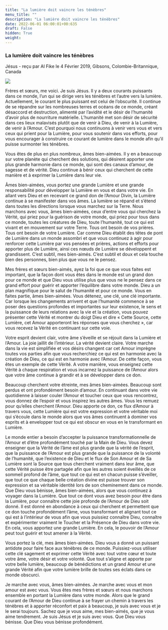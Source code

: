 ```yaml
---
title: "La lumière doit vaincre les ténèbres"
menu_title: ""
description: "La lumière doit vaincre les ténèbres"
date: 2022-06-01 06:00:01+00:635
draft: False
hidden: True
weight:
---
```

### La lumière doit vaincre les ténèbres

Jésus - reçu par Al Fike le 4 Février 2019, Gibsons, Colombie-Britannique, Canada

![](/fr-contemporary-messages/fr-contemporary-messages-by-date-order/fr-contemporary-messages-2019/falloxbow-1058032.jpg)

Frères et sœurs, me voici. Je suis Jésus. Il y a deux courants puissants dans ce monde, l’un qui se dirige vers les ténèbres et l’autre vers la lumière. Actuellement, le courant le plus puissant est celui de l’obscurité. Il continue de se répandre sur les nombreuses terres et océans de ce monde, créant désaccord et destruction, alimenté par l’avidité et le désir de l’humanité d’avoir plus de nourriture matérielle. L’humanité met son désir de sécurité dans ces lieux malavisés plutôt que de venir à Dieu, de venir à la Lumière, de venir à l’Amour. C’est pourquoi nous continuons à venir vers vous et vers ceux qui prient pour la Lumière, pour vous soutenir dans vos efforts, pour vous encourager à construire ce courant de lumière dans le monde afin qu’il puisse surmonter les ténèbres.

Vous êtes de plus en plus nombreux, âmes bien-aimées. Il y en a beaucoup sur votre planète qui cherchent des solutions, qui désirent apporter une plus grande harmonie dans ce monde, qui sont des canaux d’amour, de sagesse et de vérité. Dieu continue à bénir ceux qui cherchent de cette manière et à exprimer la Lumière dans leur vie.

Âmes bien-aimées, vous portez une grande Lumière et une grande responsabilité pour développer la Lumière en vous et dans votre vie. En allant vers Dieu et en recevant ce grand don de l’Amour Divin, la Lumière continue à se manifester dans vos âmes. La lumière se répand et s’étend dans toutes les directions lorsque vous marchez sur la Terre. Nous marchons avec vous, âmes bien-aimées, ceux d’entre vous qui cherchez la Vérité, qui priez pour la guérison de votre monde, qui priez pour tous dans ce monde, toutes les créatures de Dieu, toute l’humanité, tout ce qui est vivant et en mouvement sur votre Terre. Tous ont besoin de vos prières. Tous ont besoin de votre Lumière. Car comme Dieu établit des têtes de pont de Lumière dans un monde assombri et que vous continuez à agir pour renforcer cette Lumière par vos pensées et prières, actions et efforts pour apporter plus de Lumière, ainsi ces nœuds de Lumière se développent et grandissent. C’est subtil, mes bien-aimés. C’est subtil et doux et cela touche bien des personnes, bien plus que vous ne le pensez.

Mes frères et sœurs bien-aimés, ayez la foi que ce que vous faites est important, que la façon dont vous êtes dans le monde est un grand don pour ce monde et que Dieu vous utilise plus que vous ne le pensez dans ce grand effort pour guérir et apporter l’équilibre dans votre monde. Dieu a un plan magnifique pour le salut de l’humanité et pour ce monde. Vous en faites partie, âmes bien-aimées. Vous détenez, une clé, une clé importante. Car lorsque les changements arrivent et que l’humanité commence à se poser des questions profondes et importantes sur leur existence, le sens et la puissance de leurs relations avec la vie et la création, vous pouvez présenter cette Vérité et montrer du doigt Dieu et dire « Cette Source, cette Lumière, cet Amour apporteront les réponses que vous cherchez », car vous recevez la Vérité en continuant sur cette voie.

Votre esprit devient clair, votre âme s’éveille et se réjouit dans la Lumière et l’Amour. La joie jaillit de l’intérieur. La vérité devient claire. Votre marche dans la vie est simplifiée et vos désirs changent car cet Amour imprègne toutes vos parties afin que vous recherchiez ce qui est en harmonie avec la création de Dieu, ce qui est en harmonie avec l’Amour. De cette façon, vous êtes un exemple de cette Vérité. A votre manière, vous enseignez cette Vérité à chaque respiration et vous incarnez la puissance de l’Amour alors que votre âme continue à grandir et à se développer dans ce don.

Beaucoup cherchent votre étreinte, mes âmes bien-aimées. Beaucoup sont perdus et ont profondément besoin d’amour. En continuant dans votre vie quotidienne à laisser couler l’Amour et toucher ceux que vous rencontrez, vous donnez de l’espoir et vous inspirez les autres âmes. Vous les remuez pour qu’elles cherchent l’Amour. Dieu apporte ce don, ce flux d’Amour à travers vous, cette Lumière qui est votre expression et votre véritable moi qui s’écoule dans le monde alors que vos âmes continuent à dominer vos esprits et à envelopper tout ce qui est obscur en vous en le transformant en Lumière.

Le monde entier a besoin d’accepter la puissance transformationnelle de l’Amour et d’être profondément touché par la Main de Dieu. Vous devez enseigner que la Vérité de l’âme est plus grande que la vérité de l’esprit, que la puissance de l’Amour est plus grande que la puissance de la volonté de l’humanité, que l’existence de Dieu et le flux de Son Amour et de Sa Lumière sont la Source que tous cherchent vraiment dans leur âme, que cette Vérité puisse être partagée afin que les autres soient éveillés de ce sommeil profond de l’âme, que tout ce qui est en chacun puisse s’éveiller, que tout ce que chaque belle création divine est puisse trouver son expression et sa véritable identité lors de son cheminement dans ce monde.
Que Dieu vous bénisse, âmes bien-aimées, alors que vous continuez à voyager dans la Lumière. Que tout ce dont vous avez besoin pour être dans la Lumière, pour connaître cette joie profonde de l’Amour de Dieu soit donné. Il est donné en abondance à ceux qui cherchent et permettent que ce don touche profondément l’âme, vous transformant et alignant tout ce qui est à l’intérieur de vous afin que vous puissiez connaître Dieu, connaître et expérimenter vraiment le Toucher et la Présence de Dieu dans votre vie. En cela, vous apportez une grande Lumière. En cela, le pouvoir de l’Amour peut tout guérir et tout amener à la Vérité.

Vous portez la clé, mes âmes bien-aimées. Dieu vous a donné un puissant antidote pour faire face aux ténèbres de ce monde. Puissiez-vous utiliser cette clé sagement et exprimer cette Vérité avec tout votre cœur et toute votre âme, votre désir et votre volonté. Que tout s’aligne et apporte par votre belle lumière, beaucoup de bénédictions et un grand Amour et une grande Vérité afin que votre lumière brille de toutes ses éclats dans ce monde obscurci.

Je marche avec vous, âmes bien-aimées. Je marche avec vous et mon amour est avec vous. Vous êtes mes frères et sœurs et nous marchons ensemble en portant la Lumière dans votre monde. Alors que le grand courant de l’Amour de Dieu continue à se frayer un chemin à travers les ténèbres et à apporter réconfort et paix à beaucoup, je suis avec vous et je le serai toujours. Sachez que je vous aime, mes bien-aimés, que je vous aime tendrement. Je suis Jésus et je suis avec vous. Que Dieu vous bénisse. Que Dieu vous bénisse profondément.



